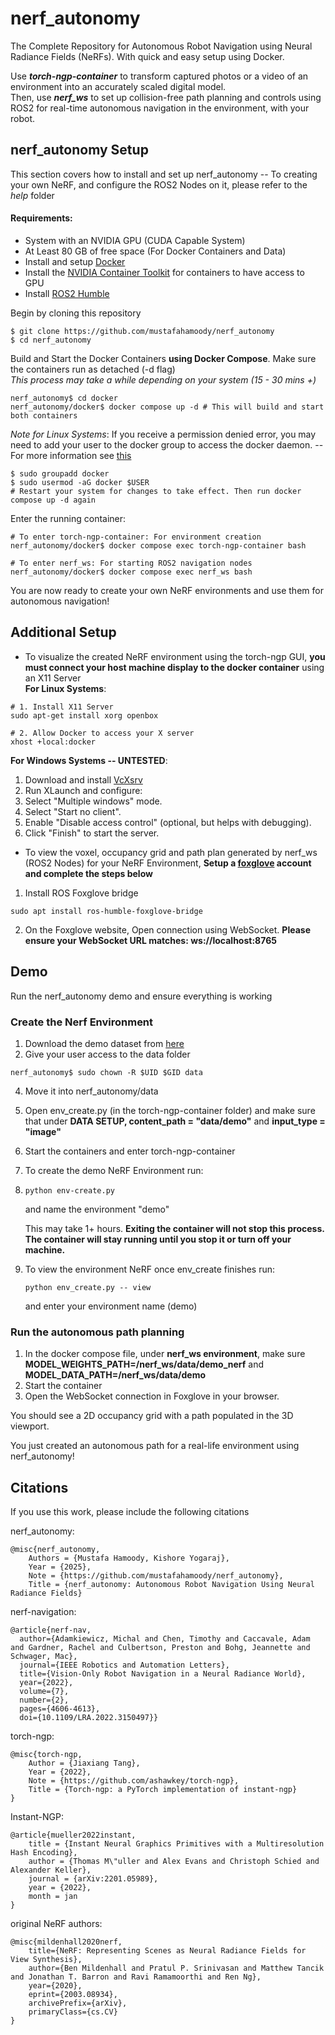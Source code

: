 # nerf_autonomy
The Complete Repository for Autonomous Robot Navigation using Neural Radiance Fields (NeRFs). With quick and easy setup using Docker. 

Use ***torch-ngp-container*** to transform captured photos or a video of an environment into an accurately scaled digital model. \
Then, use ***nerf_ws*** to set up collision-free path planning and controls using ROS2 for real-time autonomous navigation in the environment, with your robot.

## nerf_autonomy Setup
This section covers how to install and set up nerf_autonomy 
-- To creating your own NeRF, and configure the ROS2 Nodes on it, please refer to the *help* folder

#### Requirements:
- System with an NVIDIA GPU (CUDA Capable System)
- At Least 80 GB of free space (For Docker Containers and Data)
- Install and setup [Docker](https://www.docker.com/) 
- Install the [NVIDIA Container Toolkit](https://docs.nvidia.com/datacenter/cloud-native/container-toolkit/latest/install-guide.html) for containers to have access to GPU
- Install [ROS2 Humble](https://docs.ros.org/en/humble/Installation.html)


Begin by cloning this repository
```
$ git clone https://github.com/mustafahamoody/nerf_autonomy
$ cd nerf_autonomy
```

Build and Start the Docker Containers **using Docker Compose**. Make sure the containers run as detached (-d flag) \
*This process may take a while depending on your system (15 - 30 mins +)* 
```
nerf_autonomy$ cd docker
nerf_autonomy/docker$ docker compose up -d # This will build and start both containers
```

*Note for Linux Systems*: If you receive a permission denied error, you may need to add your user to the docker group to access the docker daemon. 
-- For more information see [this](https://docs.docker.com/engine/install/linux-postinstall/)
```
$ sudo groupadd docker
$ sudo usermod -aG docker $USER
# Restart your system for changes to take effect. Then run docker compose up -d again
```

Enter the running container:
```
# To enter torch-ngp-container: For environment creation
nerf_autonomy/docker$ docker compose exec torch-ngp-container bash
```
```
# To enter nerf_ws: For starting ROS2 navigation nodes
nerf_autonomy/docker$ docker compose exec nerf_ws bash 
```

You are now ready to create your own NeRF environments and use them for autonomous navigation!

## Additional Setup

- To visualize the created NeRF environment using the torch-ngp GUI, **you must connect your host machine display to the docker container** using an X11 Server \
**For Linux Systems**:
```
# 1. Install X11 Server
sudo apt-get install xorg openbox

# 2. Allow Docker to access your X server
xhost +local:docker
```
**For Windows Systems -- UNTESTED**:
1. Download and install [VcXsrv](https://sourceforge.net/projects/vcxsrv/)
2. Run XLaunch and configure:
3. Select "Multiple windows" mode.
4. Select "Start no client".
5. Enable "Disable access control" (optional, but helps with debugging).
6. Click "Finish" to start the server.

- To view the voxel, occupancy grid and path plan generated by nerf_ws (ROS2 Nodes) for your NeRF Environment, **Setup a [foxglove](https://foxglove.dev/) account and complete the steps below**
1. Install ROS Foxglove bridge
```
sudo apt install ros-humble-foxglove-bridge
```
2. On the Foxglove website, Open connection using WebSocket. **Please ensure your WebSocket URL matches: ws://localhost:8765**


## Demo
Run the nerf_autonomy demo and ensure everything is working

### Create the Nerf Environment
1. Download the demo dataset from [here](https://drive.google.com/drive/u/0/folders/1udf2hW8DDVJUtr4nBpLCm9fHsHjxdwG5)
2. Give your user access to the data folder
  ```
  nerf_autonomy$ sudo chown -R $UID $GID data
  ```
4. Move it into nerf_autonomy/data
5. Open env_create.py (in the torch-ngp-container folder) and make sure that under **DATA SETUP, content_path = "data/demo"** and **input_type = "image"**
6. Start the containers and enter torch-ngp-container
7. To create the demo NeRF Environment run:
8. ```
   python env-create.py
   ```
   and name the environment "demo" 
   
   This may take 1+ hours. **Exiting the container will not stop this process. The container will stay running until you stop it or turn off your machine.**
9. To view the environment NeRF once env_create finishes run:
   ```
   python env_create.py -- view
   ```
   and enter your environment name (demo)

### Run the autonomous path planning
1. In the docker compose file, under **nerf_ws environment**, make sure **MODEL_WEIGHTS_PATH=/nerf_ws/data/demo_nerf** and **MODEL_DATA_PATH=/nerf_ws/data/demo**
2. Start the container
3. Open the WebSocket connection in Foxglove in your browser.

You should see a 2D occupancy grid with a path populated in the 3D viewport.

You just created an autonomous path for a real-life environment using nerf_autonomy!

## Citations
If you use this work, please include the following citations

nerf_autonomy:
```
@misc{nerf_autonomy,
    Authors = {Mustafa Hamoody, Kishore Yogaraj},
    Year = {2025},
    Note = {https://github.com/mustafahamoody/nerf_autonomy},
    Title = {nerf_autonomy: Autonomous Robot Navigation Using Neural Radiance Fields}
```

nerf-navigation:
```
@article{nerf-nav,
  author={Adamkiewicz, Michal and Chen, Timothy and Caccavale, Adam and Gardner, Rachel and Culbertson, Preston and Bohg, Jeannette and Schwager, Mac},
  journal={IEEE Robotics and Automation Letters}, 
  title={Vision-Only Robot Navigation in a Neural Radiance World}, 
  year={2022},
  volume={7},
  number={2},
  pages={4606-4613},
  doi={10.1109/LRA.2022.3150497}}
```

torch-ngp:
```
@misc{torch-ngp,
    Author = {Jiaxiang Tang},
    Year = {2022},
    Note = {https://github.com/ashawkey/torch-ngp},
    Title = {Torch-ngp: a PyTorch implementation of instant-ngp}
}
```


Instant-NGP:
```
@article{mueller2022instant,
    title = {Instant Neural Graphics Primitives with a Multiresolution Hash Encoding},
    author = {Thomas M\"uller and Alex Evans and Christoph Schied and Alexander Keller},
    journal = {arXiv:2201.05989},
    year = {2022},
    month = jan
}
```

original NeRF authors:
```
@misc{mildenhall2020nerf,
    title={NeRF: Representing Scenes as Neural Radiance Fields for View Synthesis},
    author={Ben Mildenhall and Pratul P. Srinivasan and Matthew Tancik and Jonathan T. Barron and Ravi Ramamoorthi and Ren Ng},
    year={2020},
    eprint={2003.08934},
    archivePrefix={arXiv},
    primaryClass={cs.CV}
}
```


